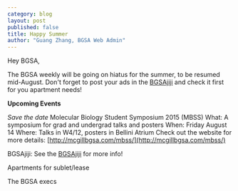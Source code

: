```yaml
---
category: blog
layout: post
published: false
title: Happy Summer
author: "Guang Zhang, BGSA Web Admin"
---
```


Hey BGSA,

The BGSA weekly will be going on hiatus for the summer, to be resumed mid-August.    Don't forget to post your ads in the [BGSAjiji](https://docs.google.com/spreadsheets/d/1s9BcBibvzUni4RXZ90X5_LQtxD_19S6mxys_-VmQ1CM/edit?pli=1#gid=0) and check it first for you apartment needs!

 
**Upcoming Events**
 
*Save the date*
Molecular Biology Student Symposium 2015 (MBSS)
What: A symposium for grad and undergrad talks and posters
When: Friday August 14
Where: Talks in W4/12, posters in Bellini Atrium
Check out the website for more details: [http://mcgillbgsa.com/mbss/](http://mcgillbgsa.com/mbss/)


BGSAjiji: See the [BGSAjiji](https://docs.google.com/spreadsheets/d/1s9BcBibvzUni4RXZ90X5_LQtxD_19S6mxys_-VmQ1CM/edit?pli=1#gid=0) for more info!

Apartments for sublet/lease

The BGSA execs
 
